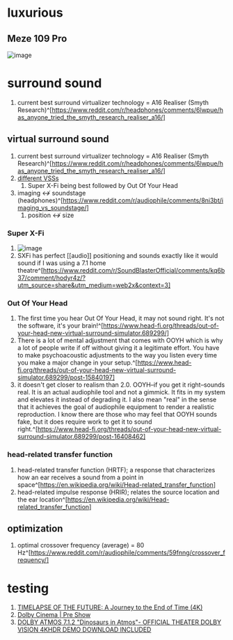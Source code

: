 # luxurious
## Meze 109 Pro
![image](https://cdn.shopify.com/s/files/1/1238/0038/files/109Pro-header_8957b8ea-d75a-4dc2-abcb-a0cb41a17697.jpg?v=1663149794)

# surround sound
1. current best surround virtualizer technology = A16 Realiser (Smyth Research)^[https://www.reddit.com/r/headphones/comments/6lwpue/has_anyone_tried_the_smyth_research_realiser_a16/]

## virtual surround sound
1. current best surround virtualizer technology = A16 Realiser (Smyth Research)^[https://www.reddit.com/r/headphones/comments/6lwpue/has_anyone_tried_the_smyth_research_realiser_a16/]
2. [different VSSs](https://www.reddit.com/r/headphones/comments/aa0mtw/comment/eco4njx/?utm_source=share&utm_medium=web2x&context=3)
	1. Super X-Fi being best followed by Out Of Your Head
2. imaging ↮ soundstage (headphones)^[https://www.reddit.com/r/audiophile/comments/8ni3bt/imaging_vs_soundstage/]
	1. position ↮ size

### Super X-Fi
1. ![image](https://preview.redd.it/0z4bzxwxmrc81.png?width=1080&format=png&auto=webp&v=enabled&s=956d409c3cb41d8b5f6ceec16a73bd5ad3e079e6)
2. SXFi has perfect [[audio]] positioning and sounds exactly like it would sound if I was using a 7.1 home theatre^[https://www.reddit.com/r/SoundBlasterOfficial/comments/kq6b37/comment/hodyr4z/?utm_source=share&utm_medium=web2x&context=3]

### Out Of Your Head
1. The first time you hear Out Of Your Head, it may not sound right. It's not the software, it's your brain!^[https://www.head-fi.org/threads/out-of-your-head-new-virtual-surround-simulator.689299/]
2. There is a lot of mental adjustment that comes with OOYH which is why a lot of people write if off without giving it a legitimate effort. You have to make psychoacoustic adjustments to the way you listen every time you make a major change in your setup.^[https://www.head-fi.org/threads/out-of-your-head-new-virtual-surround-simulator.689299/post-15840197]
3. it doesn't get closer to realism than 2.0. OOYH–if you get it right–sounds real. It is an actual audiophile tool and not a gimmick. It fits in my system and elevates it instead of degrading it. I also mean "real" in the sense that it achieves the goal of audiophile equipment to render a realistic reproduction. I know there are those who may feel that OOYH sounds fake, but it does require work to get it to sound right.^[https://www.head-fi.org/threads/out-of-your-head-new-virtual-surround-simulator.689299/post-16408462]

### head-related transfer function
1. head-related transfer function (HRTF); a response that characterizes how an ear receives a sound from a point in space^[https://en.wikipedia.org/wiki/Head-related_transfer_function]
2. head-related impulse response (HRIR); relates the source location and the ear location^[https://en.wikipedia.org/wiki/Head-related_transfer_function]

## optimization
1. optimal crossover frequency (average) = 80 Hz^[https://www.reddit.com/r/audiophile/comments/59fnng/crossover_frequency/]

# testing
1. [TIMELAPSE OF THE FUTURE: A Journey to the End of Time (4K)](https://www.youtube.com/watch?v=uD4izuDMUQA)
2. [Dolby Cinema | Pre Show](https://www.youtube.com/watch?v=o5M5T5gHkhg)
3. [DOLBY ATMOS 7.1.2 "Dinosaurs in Atmos"- OFFICIAL THEATER DOLBY VISION 4KHDR DEMO DOWNLOAD INCLUDED](https://www.youtube.com/watch?v=0EKBYVUj4w0)
